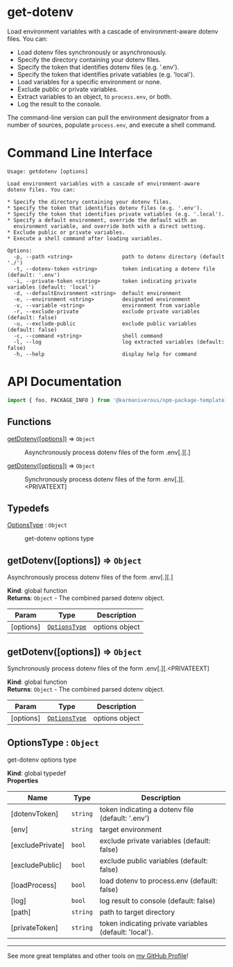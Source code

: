 # get-dotenv

Load environment variables with a cascade of environment-aware dotenv files. You can:

- Load dotenv files synchronously or asynchronously.
- Specify the directory containing your dotenv files.
- Specify the token that identifies dotenv files (e.g. '.env').
- Specify the token that identifies private vatiables (e.g. 'local').
- Load variables for a specific environment or none.
- Exclude public or private variables.
- Extract variables to an object, to `process.env`, or both.
- Log the result to the console.

The command-line version can pull the environment designator from a number of sources, populate `process.env`, and execute a shell command.

# Command Line Interface

```text
Usage: getdotenv [options]

Load environment variables with a cascade of environment-aware
dotenv files. You can:

* Specify the directory containing your dotenv files.
* Specify the token that identifies dotenv files (e.g. '.env').
* Specify the token that identifies private vatiables (e.g. '.local').
* Specify a default environment, override the default with an
  environment variable, and override both with a direct setting.
* Exclude public or private variables.
* Execute a shell command after loading variables.

Options:
  -p, --path <string>                path to dotenv directory (default './')
  -t, --dotenv-token <string>        token indicating a dotenv file (default: '.env')
  -i, --private-token <string>       token indicating private variables (default: 'local')
  -d, --defaultEnvironment <string>  default environment
  -e, --environment <string>         designated environment
  -v, --variable <string>            environment from variable
  -r, --exclude-private              exclude private variables (default: false)
  -u, --exclude-public               exclude public variables (default: false)
  -c, --command <string>             shell command
  -l, --log                          log extracted variables (default: false)
  -h, --help                         display help for command
```

# API Documentation

```js
import { foo, PACKAGE_INFO } from '@karmaniverous/npm-package-template`;
```

## Functions

<dl>
<dt><a href="#getDotenv">getDotenv([options])</a> ⇒ <code>Object</code></dt>
<dd><p>Asynchronously process dotenv files of the form .env[.<ENV>][.<PRIVATETOKEN>]</p>
</dd>
<dt><a href="#getDotenv">getDotenv([options])</a> ⇒ <code>Object</code></dt>
<dd><p>Synchronously process dotenv files of the form .env[.<ENV>][.&lt;PRIVATEEXT]</p>
</dd>
</dl>

## Typedefs

<dl>
<dt><a href="#OptionsType">OptionsType</a> : <code>Object</code></dt>
<dd><p>get-dotenv options type</p>
</dd>
</dl>

<a name="getDotenv"></a>

## getDotenv([options]) ⇒ <code>Object</code>
Asynchronously process dotenv files of the form .env[.<ENV>][.<PRIVATETOKEN>]

**Kind**: global function  
**Returns**: <code>Object</code> - The combined parsed dotenv object.  

| Param | Type | Description |
| --- | --- | --- |
| [options] | [<code>OptionsType</code>](#OptionsType) | options object |

<a name="getDotenv"></a>

## getDotenv([options]) ⇒ <code>Object</code>
Synchronously process dotenv files of the form .env[.<ENV>][.<PRIVATEEXT]

**Kind**: global function  
**Returns**: <code>Object</code> - The combined parsed dotenv object.  

| Param | Type | Description |
| --- | --- | --- |
| [options] | [<code>OptionsType</code>](#OptionsType) | options object |

<a name="OptionsType"></a>

## OptionsType : <code>Object</code>
get-dotenv options type

**Kind**: global typedef  
**Properties**

| Name | Type | Description |
| --- | --- | --- |
| [dotenvToken] | <code>string</code> | token indicating a dotenv file (default: '.env') |
| [env] | <code>string</code> | target environment |
| [excludePrivate] | <code>bool</code> | exclude private variables (default: false) |
| [excludePublic] | <code>bool</code> | exclude public variables (default: false) |
| [loadProcess] | <code>bool</code> | load dotenv to process.env (default: false) |
| [log] | <code>bool</code> | log result to console (default: false) |
| [path] | <code>string</code> | path to target directory |
| [privateToken] | <code>string</code> | token indicating private variables (default: 'local'). |


---

See more great templates and other tools on
[my GitHub Profile](https://github.com/karmaniverous)!
